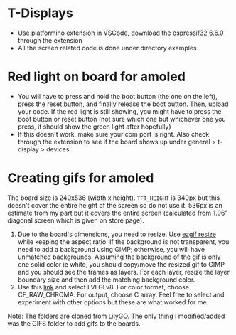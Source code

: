 # T-Displays
- Use platformino extension in VSCode, download the espressif32 6.6.0 through the extension
- All the screen related code is done under directory examples

# Red light on board for amoled
- You will have to press and hold the boot button (the one on the left), press the reset button, and finally release the boot button. Then, upload your code. If the red light is still showing, you might have to press the boot button or reset button (not sure which one but whichever one you press, it should show the green light after hopefully)
- If this doesn't work, make sure your com port is right. Also check through the extension to see if the board shows up under general > t-display > devices.

# Creating gifs for amoled
The board size is 240x536 (width x height). `TFT_HEIGHT` is 340px but this doesn't cover the entire height of the screen so do not use it. 536px is an estimate from my part but it covers the entire screen (calculated from 1.96" diagonal screen which is given on store page).
1) Due to the board's dimensions, you need to resize. Use [ezgif resize](https://ezgif.com/resize) while keeping the aspect ratio. If the background is not transparent, you need to add a background using GIMP; otherwise, you will have unmatched backgrounds. Assuming the background of the gif is only one solid color ie white, you should copy/move the resized gif to GIMP and you should see the frames as layers. For each layer, resize the layer boundary size and then add the matching background color. 
2) Use this [link](https://lvgl.io/tools/imageconverter) and select LVLGLv8. For color format, choose CF_RAW_CHROMA. For output, choose C array. Feel free to select and experiment with other options but these are what worked for me.

Note: The folders are cloned from [LilyGO](https://github.com/Xinyuan-LilyGO/T-Display-S3-AMOLED).
The only thing I modified/added was the GIFS folder to add gifs to the boards.
